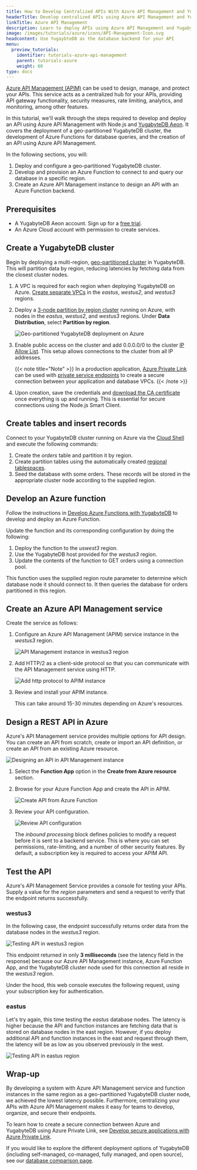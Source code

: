 ```yaml
---
title: How to Develop Centralized APIs With Azure API Management and YugaybteDB
headerTitle: Develop centralized APIs using Azure API Management and YugaybteDB
linkTitle: Azure API Management
description: Learn to deploy APIs using Azure API Management and YugabyteDB, covering geo-partitioned clusters and Azure Function development.
image: /images/tutorials/azure/icons/API-Management-Icon.svg
headcontent: Use YugaybteDB as the database backend for your API
menu:
  preview_tutorials:
    identifier: tutorials-azure-api-management
    parent: tutorials-azure
    weight: 60
type: docs
---
```


[Azure API Management (APIM)](https://azure.microsoft.com/en-us/products/api-management/) can be used to design, manage, and protect your APIs. This service acts as a centralized hub for your APIs, providing API gateway functionality, security measures, rate limiting, analytics, and monitoring, among other features.

In this tutorial, we'll walk through the steps required to develop and deploy an API using Azure API Management with Node.js and [YugabyteDB Aeon](https://www.yugabyte.com/yugabytedb/). It covers the deployment of a geo-partitioned YugabyteDB cluster, the development of Azure Functions for database queries, and the creation of an API using Azure API Management.

In the following sections, you will:

1. Deploy and configure a geo-partitioned YugabyteDB cluster.
1. Develop and provision an Azure Function to connect to and query our database in a specific region.
1. Create an Azure API Management instance to design an API with an Azure Function backend.

## Prerequisites

- A YugabyteDB Aeon account. Sign up for a [free trial](https://cloud.yugabyte.com/signup/).
- An Azure Cloud account with permission to create services.

## Create a YugabyteDB cluster

Begin by deploying a multi-region, [geo-partitioned cluster](../../../yugabyte-cloud/cloud-basics/create-clusters/create-clusters-geopartition/) in YugabyteDB. This will partition data by region, reducing latencies by fetching data from the closest cluster nodes.

1. A VPC is required for each region when deploying YugabyteDB on Azure. [Create separate VPCs](../../../yugabyte-cloud/cloud-basics/cloud-vpcs/cloud-add-vpc/) in the _eastus_, _westus2_, and _westus3_ regions.
1. Deploy a [3-node partition by region cluster](../../../yugabyte-cloud/cloud-basics/create-clusters/create-clusters-geopartition/) running on Azure, with nodes in the _eastus_, _westus2_, and _westus3_ regions. Under **Data Distribution**, select **Partition by region**.

    ![Geo-partitioned YugabyteDB deployment on Azure](/images/tutorials/azure/azure-private-link/yb-deployment.png "Geo-partitioned YugabyteDB deployment on Azure")

1. Enable public access on the cluster and add 0.0.0.0/0 to the cluster [IP Allow List](/preview/yugabyte-cloud/cloud-secure-clusters/add-connections/). This setup allows connections to the cluster from all IP addresses.

    {{< note title="Note" >}}
In a production application, [Azure Private Link](/preview/yugabyte-cloud/cloud-basics/cloud-vpcs/managed-endpoint-azure/) can be used with [private service endpoints](/preview/yugabyte-cloud/cloud-basics/cloud-vpcs/managed-endpoint-azure/#create-a-pse-in-yugabytedb-aeon) to create a secure connection between your application and database VPCs.
    {{< /note >}}

1. Upon creation, save the credentials and [download the CA certificate](../../build-apps/cloud-add-ip/#download-your-cluster-certificate) once everything is up and running. This is essential for secure connections using the Node.js Smart Client.

## Create tables and insert records

Connect to your YugabyteDB cluster running on Azure via the [Cloud Shell](/preview/yugabyte-cloud/cloud-connect/connect-cloud-shell/) and execute the following commands:

1. Create the _orders_ table and partition it by region.
1. Create partition tables using the automatically created [regional tablespaces](/preview/yugabyte-cloud/cloud-basics/create-clusters/create-clusters-geopartition/#tablespaces).
1. Seed the database with some orders. These records will be stored in the appropriate cluster node according to the supplied region.

## Develop an Azure function

Follow the instructions in [Develop Azure Functions with YugabyteDB](../azure-functions/) to develop and deploy an Azure Function.

Update the function and its corresponding configuration by doing the following:

1. Deploy the function to the _uswest3_ region.
1. Use the YugabyteDB host provided for the _westus3_ region.
1. Update the contents of the function to GET orders using a connection pool.

This function uses the supplied region route parameter to determine which database node it should connect to. It then queries the database for orders partitioned in this region.

## Create an Azure API Management service

Create the service as follows:

1. Configure an Azure API Management (APIM) service instance in the _westus3_ region.

    ![API Management instance in westus3 region](/images/tutorials/azure/azure-api-management/azure-api-mgmt-config.png "API Management instance in westus3 region")

1. Add HTTP/2 as a client-side protocol so that you can communicate with the API Management service using HTTP.

    ![Add http protocol to APIM instance](/images/tutorials/azure/azure-api-management/azure-api-mgmt-http.png "Add http protocol to APIM instance")

1. Review and install your APIM instance.

    This can take around 15-30 minutes depending on Azure's resources.

## Design a REST API in Azure

Azure's API Management service provides multiple options for API design. You can create an API from scratch, create or import an API definition, or create an API from an existing Azure resource.

![Designing an API in API Management instance](/images/tutorials/azure/azure-api-management/azure-api-mgmt-designing-api.png "Designing an API in API Management instance")

1. Select the **Function App** option in the **Create from Azure resource** section.
1. Browse for your Azure Function App and create the API in APIM.

    ![Create API from Azure Function](/images/tutorials/azure/azure-api-management/azure-api-mgmt-function-app.png "Create API from Azure Function")

1. Review your API configuration.

    ![Review API configuration](/images/tutorials/azure/azure-api-management/azure-api-mgmt-api-overview.png "Review API configuration")

    The _inbound processing_ block defines policies to modify a request before it is sent to a backend service. This is where you can set permissions, rate-limiting, and a number of other security features. By default, a subscription key is required to access your APIM API.

## Test the API

Azure's API Management Service provides a console for testing your APIs. Supply a value for the _region_ parameters and send a request to verify that the endpoint returns successfully.

### westus3

In the following case, the endpoint successfully returns order data from the database nodes in the _westus3_ region.

![Testing API in westus3 region](/images/tutorials/azure/azure-api-management/azure-api-mgmt-testing-westus3.png "Testing API in westus3 region")

This endpoint returned in only **3 milliseconds** (see the latency field in the response) because our Azure API Management instance, Azure Function App, and the YugabyteDB cluster node used for this connection all reside in the _westus3_ region.

Under the hood, this web console executes the following request, using your subscription key for authentication.

### eastus

Let's try again, this time testing the _eastus_ database nodes. The latency is higher because the API and function instances are fetching data that is stored on database nodes in the east region. However, if you deploy additional API and function instances in the east and request through them, the latency will be as low as you observed previously in the west.

![Testing API in eastus region](/images/tutorials/azure/azure-api-management/azure-api-mgmt-testing-eastus.png "Testing API in eastus region")

## Wrap-up

By developing a system with Azure API Management service and function instances in the same region as a geo-partitioned YugabyteDB cluster node, we achieved the lowest latency possible. Furthermore, centralizing your APIs with Azure API Management makes it easy for teams to develop, organize, and secure their endpoints.

To learn how to create a secure connection between Azure and YugabyteDB using Azure Private Link, see [Develop secure applications with Azure Private Link](../azure-private-link/).

If you would like to explore the different deployment options of YugabyteDB (including self-managed, co-managed, fully managed, and open source), see our [database comparison page](https://www.yugabyte.com/compare-products/).
